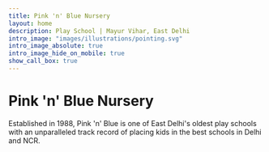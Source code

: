 ```yaml
---
title: Pink 'n' Blue Nursery
layout: home
description: Play School | Mayur Vihar, East Delhi
intro_image: "images/illustrations/pointing.svg"
intro_image_absolute: true
intro_image_hide_on_mobile: true
show_call_box: true
---
```


# Pink 'n' Blue Nursery

Established in 1988, Pink 'n' Blue is one of East Delhi's oldest play schools with an unparalleled track record of placing kids in the best schools in Delhi and NCR.